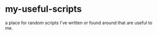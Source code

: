 # my-useful-scripts
a place for random scripts I've written or found around that are useful to me. 
